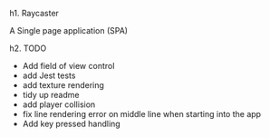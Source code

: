h1. Raycaster

A Single page application (SPA)

h2. TODO

* Add field of view control
* add Jest tests
* add texture rendering
* tidy up readme
* add player collision
* fix line rendering error on middle line when starting into the app
* Add key pressed handling